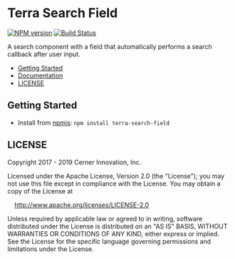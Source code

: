 # Terra Search Field


[![NPM version](https://badgen.net/npm/v/terra-search-field)](https://www.npmjs.org/package/terra-search-field)
[![Build Status](https://badgen.net/travis/cerner/terra-core)](https://travis-ci.com/cerner/terra-core)

A search component with a field that automatically performs a search callback after user input.

- [Getting Started](#getting-started)
- [Documentation](https://github.com/cerner/terra-core/tree/master/packages/terra-search-field/docs)
- [LICENSE](#license)

## Getting Started

- Install from [npmjs](https://www.npmjs.com): `npm install terra-search-field`

## LICENSE

Copyright 2017 - 2019 Cerner Innovation, Inc.

Licensed under the Apache License, Version 2.0 (the "License"); you may not use this file except in compliance with the License. You may obtain a copy of the License at

&nbsp;&nbsp;&nbsp;&nbsp;http://www.apache.org/licenses/LICENSE-2.0

Unless required by applicable law or agreed to in writing, software distributed under the License is distributed on an "AS IS" BASIS, WITHOUT WARRANTIES OR CONDITIONS OF ANY KIND, either express or implied. See the License for the specific language governing permissions and limitations under the License.
